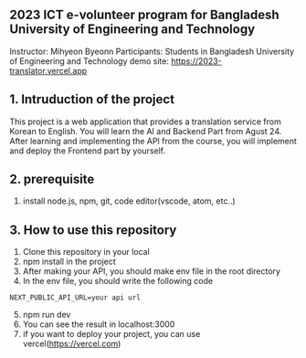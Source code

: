 ## 2023 ICT e-volunteer program for Bangladesh University of Engineering and Technology

Instructor: Mihyeon Byeonn
Participants: Students in Bangladesh University of Engineering and Technology
demo site: https://2023-translator.vercel.app

## 1. Intruduction of the project

This project is a web application that provides a translation service from Korean to English.
You will learn the AI and Backend Part from Agust 24.
After learning and implementing the API from the course, you will implement and deploy the Frontend part by yourself.

## 2. prerequisite

1. install node.js, npm, git, code editor(vscode, atom, etc..)

## 3. How to use this repository

1. Clone this repository in your local
2. npm install in the project
3. After making your API, you should make env file in the root directory
4. In the env file, you should write the following code

```
NEXT_PUBLIC_API_URL=your api url
```

5. npm run dev
6. You can see the result in localhost:3000
7. if you want to deploy your project, you can use vercel(https://vercel.com)

